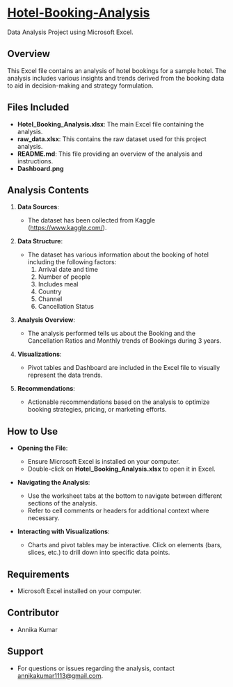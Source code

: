 # [Hotel-Booking-Analysis](https://github.com/Annika111K/Hotel-Booking-Analysis.git)
Data Analysis Project using Microsoft Excel.

## Overview
This Excel file contains an analysis of hotel bookings for a sample hotel. The analysis includes various insights and trends derived from the booking data to aid in decision-making and strategy formulation.

## Files Included
- **Hotel_Booking_Analysis.xlsx**: The main Excel file containing the analysis.
- **raw_data.xlsx**: This contains the raw dataset used for this project analysis.
- **README.md**: This file providing an overview of the analysis and instructions.
- **Dashboard.png**

## Analysis Contents
1. **Data Sources**: 
   - The dataset has been collected from Kaggle (https://www.kaggle.com/).
   
2. **Data Structure**:
   - The dataset has various information about the booking of hotel including the following factors:
     1. Arrival date and time
     2. Number of people
     3. Includes meal
     4. Country
     5. Channel
     6. Cancellation Status
   
3. **Analysis Overview**:
   - The analysis performed tells us about the Booking and the Cancellation Ratios and Monthly trends of Bookings during 3 years.
   
4. **Visualizations**:
   - Pivot tables and Dashboard are  included in the Excel file to visually represent the data trends.
   
6. **Recommendations**:
   - Actionable recommendations based on the analysis to optimize booking strategies, pricing, or marketing efforts.

## How to Use
- **Opening the File**: 
  - Ensure Microsoft Excel is installed on your computer.
  - Double-click on **Hotel_Booking_Analysis.xlsx** to open it in Excel.

- **Navigating the Analysis**:
  - Use the worksheet tabs at the bottom to navigate between different sections of the analysis.
  - Refer to cell comments or headers for additional context where necessary.

- **Interacting with Visualizations**:
  - Charts and pivot tables may be interactive. Click on elements (bars, slices, etc.) to drill down into specific data points.

## Requirements
- Microsoft Excel installed on your computer.

## Contributor
- Annika Kumar

## Support
- For questions or issues regarding the analysis, contact annikakumar1113@gmail.com.
